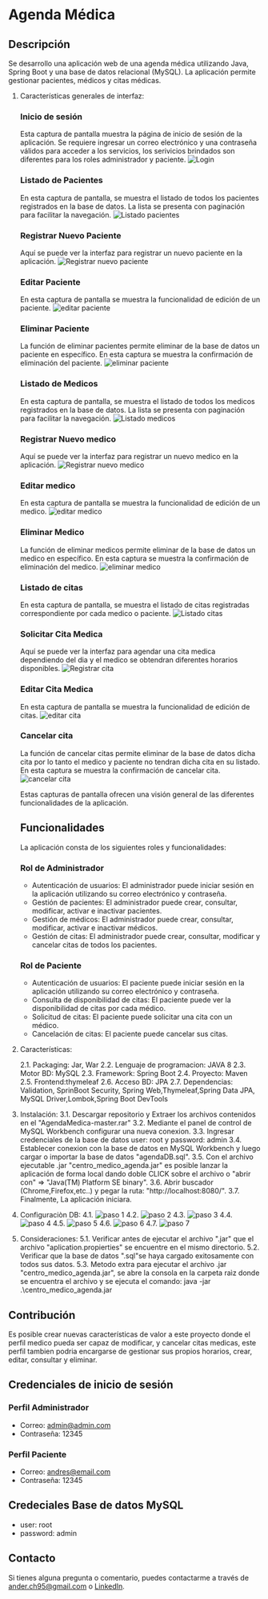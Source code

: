 # Agenda Médica

## Descripción
Se desarrollo una aplicación web de una agenda médica utilizando Java, Spring Boot y una base de datos relacional (MySQL). La aplicación permite gestionar pacientes, médicos y citas médicas.

1. Características generales de interfaz:

    ### Inicio de sesión
    Esta captura de pantalla muestra la página de inicio de sesión de la aplicación. Se requiere ingresar un correo electrónico y una contraseña válidos para acceder a los servicios, los serivicios brindados son diferentes para los roles administrador y paciente. 
    ![Login](/imagenes_administrador/Login.png)

    ### Listado de Pacientes
    En esta captura de pantalla, se muestra el listado de todos los pacientes registrados en la base de datos. La lista se presenta con paginación para facilitar la navegación.
    ![Listado pacientes](/imagenes_administrador/Home_Admin.png)


    ### Registrar Nuevo Paciente
    Aquí se puede ver la interfaz para registrar un nuevo paciente en la aplicación. 
    ![Registrar nuevo paciente](/imagenes_administrador/crear_paciente.png)

    ### Editar Paciente
    En esta captura de pantalla se muestra la funcionalidad de edición de un paciente.
    ![editar paciente](/imagenes_administrador/editar_paciente.png)


    ### Eliminar Paciente
    La función de eliminar pacientes permite eliminar de la base de datos un paciente en específico. En esta captura se muestra la confirmación de eliminación del paciente.
    ![eliminar paciente](/imagenes_administrador/eliminar_paciente.png)

    ### Listado de Medicos
    En esta captura de pantalla, se muestra el listado de todos los medicos registrados en la base de datos. La lista se presenta con paginación para facilitar la navegación.
    ![Listado medicos](/imagenes_administrador/Lista_medicos.png)

    ### Registrar Nuevo medico
    Aquí se puede ver la interfaz para registrar un nuevo medico en la aplicación. 
    ![Registrar nuevo medico](/imagenes_administrador/crear_medico.png)

    ### Editar medico
    En esta captura de pantalla se muestra la funcionalidad de edición de un medico.
    ![editar medico](/imagenes_administrador/editar_medico.png)


    ### Eliminar Medico
    La función de eliminar medicos permite eliminar de la base de datos un medico en específico. En esta captura se muestra la confirmación de eliminación del medico.
    ![eliminar medico](/imagenes_administrador/eliminar_medico.png)

    ### Listado de citas
    En esta captura de pantalla, se muestra el listado de citas registradas correspondiente por cada medico o paciente. 
    ![Listado citas](/imagenes_user/home_paciente_perfil.png)

    ### Solicitar Cita Medica
    Aquí se puede ver la interfaz para agendar una cita medica dependiendo del dia y el medico se obtendran diferentes horarios disponibles. 
    ![Registrar cita](/imagenes_administrador/crear_cita.png)

    ### Editar Cita Medica
    En esta captura de pantalla se muestra la funcionalidad de edición de citas.
    ![editar cita](/imagenes_administrador/editar_Cita.png)


    ### Cancelar cita
    La función de cancelar citas permite eliminar de la base de datos dicha cita por lo tanto el medico y paciente no tendran dicha cita en su listado. En esta captura se muestra la confirmación de cancelar cita.
    ![cancelar cita](/imagenes_user/cancelar_cita.png)



    Estas capturas de pantalla ofrecen una visión general de las diferentes funcionalidades de la aplicación.

    ## Funcionalidades
    La aplicación consta de los siguientes roles y funcionalidades: 

    ### Rol de Administrador
    - Autenticación de usuarios: El administrador puede iniciar sesión en la aplicación utilizando su correo electrónico y contraseña.
    - Gestión de pacientes: El administrador puede crear, consultar, modificar, activar e inactivar pacientes.
    - Gestión de médicos: El administrador puede crear, consultar, modificar, activar e inactivar médicos.
    - Gestión de citas: El administrador puede crear, consultar, modificar y cancelar citas de todos los pacientes.

    ### Rol de Paciente
    - Autenticación de usuarios: El paciente puede iniciar sesión en la aplicación utilizando su correo electrónico y contraseña.
    - Consulta de disponibilidad de citas: El paciente puede ver la disponibilidad de citas por cada médico.
    - Solicitud de citas: El paciente puede solicitar una cita con un médico.
    - Cancelación de citas: El paciente puede cancelar sus citas.


2. Características:

	2.1. Packaging: Jar, War
	2.2. Lenguaje de programacion: JAVA 8
	2.3. Motor BD: MySQL
	2.3. Framework: Spring Boot
	2.4. Proyecto: Maven 
	2.5. Frontend:thymeleaf
	2.6. Acceso BD: JPA
	2.7. Dependencias: Validation, SprinBoot Security, Spring Web,Thymeleaf,Spring Data JPA, MySQL Driver,Lombok,Spring Boot DevTools


3. Instalación:
	3.1. Descargar repositorio y Extraer los archivos contenidos en el "AgendaMedica-master.rar"
	3.2. Mediante el panel de control de MySQL Workbench configurar una nueva conexion.
    3.3. Ingresar credenciales de la base de datos user: root y password: admin
	3.4. Establecer conexion con la base de datos en MySQL Workbench y luego cargar o importar la base de datos "agendaDB.sql".
	3.5. Con el archivo ejecutable .jar "centro_medico_agenda.jar" es posible lanzar la aplicación de forma local dando doble CLICK sobre el archivo  o "abrir con" => "Java(TM) Platform SE binary".
	3.6. Abrir buscador (Chrome,Firefox,etc..) y pegar la ruta: "http://localhost:8080/". 
	3.7. Finalmente, La aplicación iniciara. 

4. Configuraciòn DB:
    4.1. ![paso 1](/imagenes_DB/paso1.png)
    4.2. ![paso 2](/imagenes_DB/paso2.png)
    4.3. ![paso 3](/imagenes_DB/paso3.png)
    4.4. ![paso 4](/imagenes_DB/paso4.png)
    4.5. ![paso 5](/imagenes_DB/paso5.png)
    4.6. ![paso 6](/imagenes_DB/paso6.png)
    4.7. ![paso 7](/imagenes_DB/paso7.png)


5. Consideraciones:
	5.1. Verificar antes de ejecutar el archivo ".jar" que el archivo "aplication.propierties" se encuentre en el mismo directorio.
	5.2. Verificar que la base de datos ".sql"se haya cargado exitosamente con todos sus datos.
    5.3. Metodo extra para ejecutar el archivo .jar "centro_medico_agenda.jar", se abre la consola en la carpeta raìz donde se encuentra el archivo y se ejecuta el comando: java -jar .\centro_medico_agenda.jar

## Contribución

Es posible crear nuevas características de valor a este proyecto donde el perfil medico pueda ser capaz de modificar, y cancelar citas medicas, este perfil tambien podria encargarse de gestionar sus propios horarios, crear, editar, consultar y eliminar. 

## Credenciales de inicio de sesión
### Perfil Administrador
- Correo: admin@admin.com
- Contraseña: 12345
### Perfil Paciente
- Correo: andres@email.com
- Contraseña: 12345

## Credeciales Base de datos MySQL
- user: root
- password: admin

## Contacto

Si tienes alguna pregunta o comentario, puedes contactarme a través de ander.ch95@gmail.com o [LinkedIn](https://www.linkedin.com/in/andersoncuastumal/).
